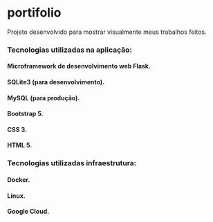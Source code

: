 # portifolio
Projeto desenvolvido para mostrar visualmente meus trabalhos feitos.

### Tecnologias utilizadas na aplicação:

#### Microframework de desenvolvimento web Flask.
#### SQLite3 (para desenvolvimento).
#### MySQL (para produção).
#### Bootstrap 5.
#### CSS 3.
#### HTML 5.

### Tecnologias utilizadas infraestrutura:

#### Docker.
#### Linux.
#### Google Cloud.

